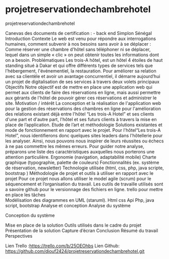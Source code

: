 # projetreservationdechambrehotel
projetreservationdechambrehotel

Canevas des documents de certification : - back end 
Simplon Sénégal
Introduction
Contexte 
Le web est venu pour répondre aux interrogations humaines, comment subvenir à nos besoins sans avoir à se déplacer : Comme réserver une chambre d'hôtel sans téléphoner ni se déplacer, lequel dans un simple « clic » on peut obtenir toutes les informations dont on a besoin.
Problématiques
Les trois-A hôtel, est un hôtel 4 étoiles de haut standing situé à Dakar et qui offre différents types de services tels que l'hébergement, l'événementiel, la restauration. Pour améliorer sa relation avec sa clientèle et avoir un avantage concurrentiel, il démarre aujourd’hui un projet de digitalisation de ses services à travers deux volets principaux
Objectifs
Notre objectif est de mettre en place une application web qui permet  aux clients de faire des réservations en ligne, mais aussi permettre aux gérants de l'hôtel de pouvoir gérer ces réservations et administrer le site.
Motivation / intérêt 
La conception et la réalisation de l'application  web pour la gestion des réservations des chambres en ligne pour l'amélioration des relations existant déjà entre l'hôtel “Les trois-A Hotel”  et ses clients d'une part et d'autre part, l'hôtel et ses futurs clients à travers la mise en place de l’application.
Etude de l’art et méthodologie
Solutions existantes et mode de fonctionnement en rapport avec le projet.
Pour l'hôtel“Les trois-A Hotel”, nous identifierons donc quelques sites leaders dans l'hôtellerie pour les analyser. Ainsi, nous pouvons nous inspirer de leurs réussites ou échecs à ne pas commettre les mêmes erreurs.
Pour guider notre analyse, préparons une liste des caractéristiques auxquelles nous porterons une attention particulière.
Ergonomie (navigation, adaptabilité mobile)
Charte graphique (typographie, palette de couleurs)
Fonctionnalités (ex. système de réservation, newsletter)
Technologie utilisée (html, css, php, java scripte, bootstrap )
Méthodologie de projet et outils à utiliser en rapport avec le projet
Pour ce projet nous allons utiliser le model agile (scrum) pour le séquencement et l’organisation du travail.
Les outils de travaille utilisés sont a savoire 
github pour le versionnage des fichiers en ligne.
trello pour mettre en place les tâches  
Modélisation des diagrammes en UML (staruml).
Html css
Api
Php, java script, bootstrap 
Analyse et conception
Analyse du système






Conception du système




Mise en place de la solution
Outils utilisés dans le cadre du projet
Présentation de la solution
Capture d’écran
Conclusion
Résumé du travail
Perspectives


Lien Trello :https://trello.com/b/25OEOhbs
Lien Github: https://github.com/diouf2424/projetreservationdechambrehotel.git
